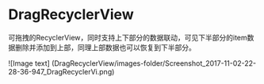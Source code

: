 # DragRecyclerView

可拖拽的RecyclerView，同时支持上下部分的数据联动，可见下半部分的item数据删除并添加到上部，同理上部数据也可以恢复到下半部分。

![Image text] (DragRecyclerView/images-folder/Screenshot_2017-11-02-22-28-36-947_DragRecyclerVi.png)
